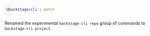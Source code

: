 ```yaml
---
'@backstage/cli': patch
---
```


Renamed the experimental `backstage-cli repo` group of commands to `backstage-cli project`.
